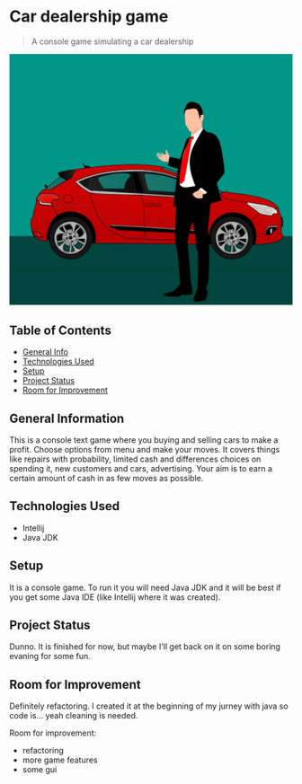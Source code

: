 # Car dealership game
> A console game simulating a car dealership

![](./car.png)

## Table of Contents
* [General Info](#general-information)
* [Technologies Used](#technologies-used)
* [Setup](#setup)
* [Project Status](#project-status)
* [Room for Improvement](#room-for-improvement)


## General Information
This is a console text game where you buying and selling cars to make a profit. Choose options from menu and make your moves. It covers things like repairs with probability, 
limited cash and differences choices on spending it, new customers and cars, advertising. Your aim is to earn a certain amount of cash in as few moves as possible. 


## Technologies Used
- Intellij
- Java JDK


## Setup
It is a console game. To run it you will need Java JDK and it will be best if you get some Java IDE (like Intellij where it was created). 



## Project Status
Dunno. It is finished for now, but maybe I'll get back on it on some boring evaning for some fun.


## Room for Improvement
Definitely refactoring. I created it at the beginning of my jurney with java so code is... yeah cleaning is needed. 

Room for improvement:
- refactoring
- more game features
- some gui
